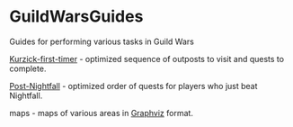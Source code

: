 # GuildWarsGuides
Guides for performing various tasks in Guild Wars

[Kurzick-first-timer](Kurzick-first-timer.md) - optimized sequence of outposts to visit
and quests to complete.

[Post-Nightfall](Post-Nightfall.md) - optimized order of quests for players who just beat Nightfall.

maps - maps of various areas in [Graphviz](https://graphviz.org/) format.
